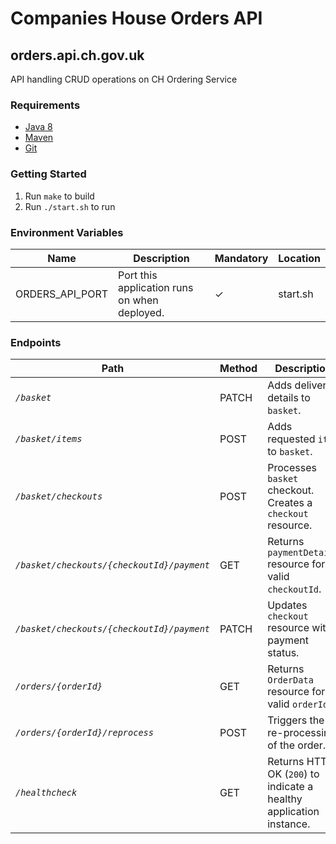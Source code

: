 # Companies House Orders API
## orders.api.ch.gov.uk
API handling CRUD operations on CH Ordering Service

### Requirements
* [Java 8][1]
* [Maven][2]
* [Git][3]

### Getting Started
1. Run `make` to build
2. Run `./start.sh` to run

### Environment Variables
| Name            | Description                                  | Mandatory | Location |
|-----------------|----------------------------------------------|-----------|----------|
| ORDERS_API_PORT | Port this application runs on when deployed. | ✓         | start.sh |

### Endpoints
| Path                                       | Method | Description                                                         |
|--------------------------------------------|--------|---------------------------------------------------------------------|
| *`/basket`*                                | PATCH  | Adds delivery details to `basket`.                                  |
| *`/basket/items`*                          | POST   | Adds requested `item` to `basket`.                                  |
| *`/basket/checkouts`*                      | POST   | Processes `basket` checkout. Creates a `checkout` resource.         |
| *`/basket/checkouts/{checkoutId}/payment`* | GET    | Returns `paymentDetails` resource for a valid `checkoutId`.         |
| *`/basket/checkouts/{checkoutId}/payment`* | PATCH  | Updates `checkout` resource with payment status.                    |
| *`/orders/{orderId}`*                      | GET    | Returns `OrderData` resource for a valid `orderId`.                 |
| *`/orders/{orderId}/reprocess`*            | POST   | Triggers the re-processing of the order.                            |
| *`/healthcheck`*                           | GET    | Returns HTTP OK (`200`) to indicate a healthy application instance. |

[1]: http://www.oracle.com/technetwork/java/javase/downloads/jdk8-downloads-2133151.html
[2]: https://maven.apache.org/download.cgi
[3]: https://git-scm.com/downloads
